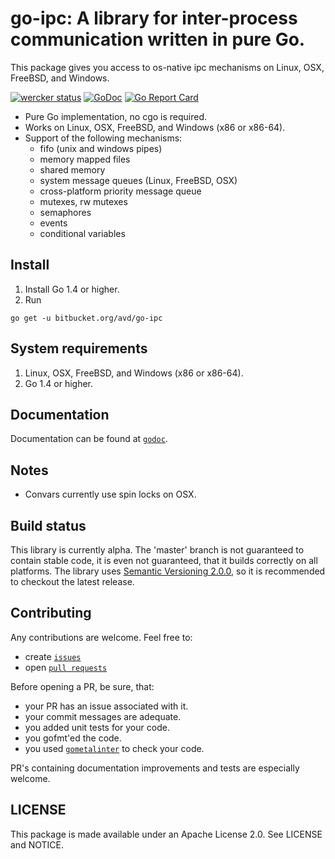 # go-ipc: A library for inter-process communication written in pure Go.
This package gives you access to os-native ipc mechanisms on Linux, OSX, FreeBSD, and Windows.

[![wercker status](https://app.wercker.com/status/129bec18234e65c4d2bfb97d96af6eee/s/master "wercker status")](https://app.wercker.com/project/bykey/129bec18234e65c4d2bfb97d96af6eee) [![GoDoc](https://godoc.org/bitbucket.org/avd/go-ipc?status.svg)](https://godoc.org/bitbucket.org/avd/go-ipc) [![Go Report Card](https://goreportcard.com/badge/bitbucket.org/avd/go-ipc)](https://goreportcard.com/report/bitbucket.org/avd/go-ipc) 


* Pure Go implementation, no cgo is required.
* Works on Linux, OSX, FreeBSD, and Windows (x86 or x86-64).
* Support of the following mechanisms:
    - fifo (unix and windows pipes)
    - memory mapped files
    - shared memory
    - system message queues (Linux, FreeBSD, OSX)
    - cross-platform priority message queue
    - mutexes, rw mutexes
    - semaphores
    - events
    - conditional variables

## Install
1. Install Go 1.4 or higher.
2. Run
```
go get -u bitbucket.org/avd/go-ipc
```

## System requirements
1. Linux, OSX, FreeBSD, and Windows (x86 or x86-64).
2. Go 1.4 or higher.

## Documentation
Documentation can be found at [`godoc`](https://godoc.com/bitbucket.org/avd/go-ipc).

## Notes
* Convars currently use spin locks on OSX.

## Build status
This library is currently alpha. The 'master' branch is not guaranteed to contain stable code,
it is even not guaranteed, that it builds correctly on all platforms. The library uses
[Semantic Versioning 2.0.0](http://semver.org/), so it is recommended to checkout the latest release.

## Contributing
Any contributions are welcome.
Feel free to:

  - create [`issues`](https://bitbucket.org/avd/go-ipc/issues/new)
  - open [`pull requests`](https://bitbucket.org/avd/go-ipc/pull-requests/new)

Before opening a PR, be sure, that:

  - your PR has an issue associated with it.
  - your commit messages are adequate.
  - you added unit tests for your code.
  - you gofmt'ed the code.
  - you used [`gometalinter`](https://github.com/alecthomas/gometalinter) to check your code.

PR's containing documentation improvements and tests are especially welcome.

## LICENSE

This package is made available under an Apache License 2.0. See
LICENSE and NOTICE.